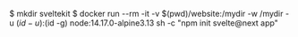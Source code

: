 
$ mkdir sveltekit
$ docker run --rm -it -v $(pwd)/website:/mydir -w /mydir -u $(id -u):$(id -g) node:14.17.0-alpine3.13 sh -c "npm init svelte@next app"
